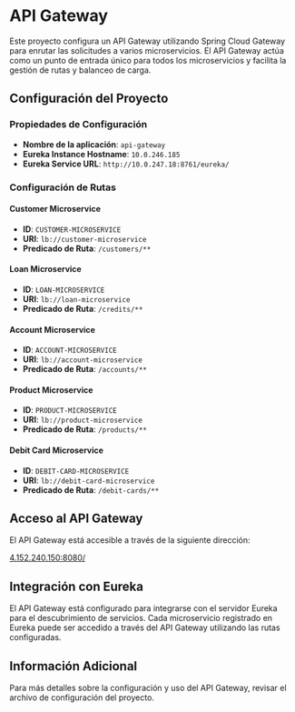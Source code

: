 # API Gateway

Este proyecto configura un API Gateway utilizando Spring Cloud Gateway para enrutar las solicitudes a varios microservicios. El API Gateway actúa como un punto de entrada único para todos los microservicios y facilita la gestión de rutas y balanceo de carga.

## Configuración del Proyecto

### Propiedades de Configuración

- **Nombre de la aplicación**: `api-gateway`
- **Eureka Instance Hostname**: `10.0.246.185`
- **Eureka Service URL**: `http://10.0.247.18:8761/eureka/`

### Configuración de Rutas

#### Customer Microservice
- **ID**: `CUSTOMER-MICROSERVICE`
- **URI**: `lb://customer-microservice`
- **Predicado de Ruta**: `/customers/**`

#### Loan Microservice
- **ID**: `LOAN-MICROSERVICE`
- **URI**: `lb://loan-microservice`
- **Predicado de Ruta**: `/credits/**`

#### Account Microservice
- **ID**: `ACCOUNT-MICROSERVICE`
- **URI**: `lb://account-microservice`
- **Predicado de Ruta**: `/accounts/**`

#### Product Microservice
- **ID**: `PRODUCT-MICROSERVICE`
- **URI**: `lb://product-microservice`
- **Predicado de Ruta**: `/products/**`

#### Debit Card Microservice
- **ID**: `DEBIT-CARD-MICROSERVICE`
- **URI**: `lb://debit-card-microservice`
- **Predicado de Ruta**: `/debit-cards/**`

## Acceso al API Gateway

El API Gateway está accesible a través de la siguiente dirección:

[4.152.240.150:8080/](http://4.152.240.150:8080/)

## Integración con Eureka

El API Gateway está configurado para integrarse con el servidor Eureka para el descubrimiento de servicios. Cada microservicio registrado en Eureka puede ser accedido a través del API Gateway utilizando las rutas configuradas.

## Información Adicional

Para más detalles sobre la configuración y uso del API Gateway, revisar el archivo de configuración del proyecto.
